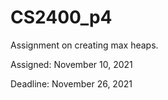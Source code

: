 # CS2400_p4
Assignment on creating max heaps.

Assigned: November 10, 2021

Deadline: November 26, 2021
